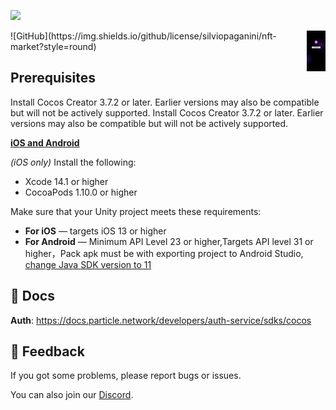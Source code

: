 ![](https://img.shields.io/badge/ts-%F0%9F%92%AA-blue?style=round) 

<img align="right" src="./screenshot/main.jpg" width="200" alt="img_v2_e4e49bb8-c9ad-4768-91d1-a600dffbcfbg" style="zoom:15%;" />
![GitHub](https://img.shields.io/github/license/silviopaganini/nft-market?style=round)

## **Prerequisites**

Install Cocos Creator 3.7.2 or later. Earlier versions may also be compatible but will not be actively supported. Install Cocos Creator 3.7.2 or later. Earlier versions may also be compatible but will not be actively supported. 

**[iOS and Android](https://docs.particle.network/dashboard/unity-sdk-prerequisites)**

*(iOS only)* Install the following:

- Xcode 14.1 or higher
- CocoaPods 1.10.0 or higher

Make sure that your Unity project meets these requirements:

- **For iOS** — targets iOS 13 or higher
- **For Android** — Minimum API Level 23 or higher,Targets API level 31 or higher，Pack apk must be with exporting project to Android Studio, [change Java SDK version to 11](https://stackoverflow.com/questions/66449161/how-to-upgrade-an-android-project-to-java-11)

## 📗 Docs

**Auth**: https://docs.particle.network/developers/auth-service/sdks/cocos

## 💼 Feedback

If you got some problems, please report bugs or issues.

You can also join our [Discord](https://discord.gg/2y44qr6CR2).